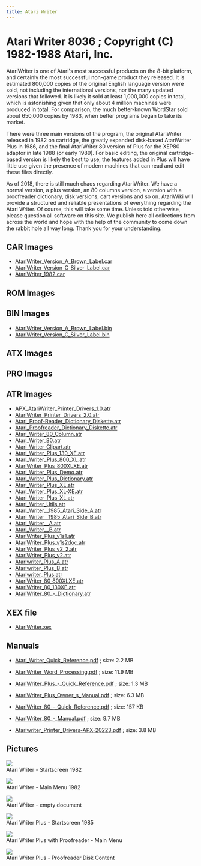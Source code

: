 ```yaml
---
title: Atari Writer
---
```

# Atari Writer 8036 ; Copyright (C) 1982-1988 Atari, Inc.  
  
AtariWriter is one of Atari's most successful products on the 8-bit platform, and certainly the most successful non-game product they released. It is estimated 800,000 copies of the original English language version were sold, not including the international versions, nor the many updated versions that followed. It is likely it sold at least 1,000,000 copies in total, which is astonishing given that only about 4 million machines were produced in total. For comparison, the much better-known WordStar sold about 650,000 copies by 1983, when better programs began to take its market.  
  
There were three main versions of the program, the original AtariWriter released in 1982 on cartridge, the greatly expanded disk-based AtariWriter Plus in 1986, and the final AtariWriter 80 version of Plus for the XEP80 adaptor in late 1988 (or early 1989). For basic editing, the original cartridge-based version is likely the best to use, the features added in Plus will have little use given the presence of modern machines that can read and edit these files directly.  
  
As of 2018, there is still much chaos regarding AtariWriter. We have a normal version, a plus version, an 80 columns version, a version with a proofreader dictionary, disk versions, cart versions and so on. AtariWiki will provide a structured and reliable presentations of everything regarding the Atari Writer. Of course, this will take some time. Unless told otherwise, please question all software on this site. We publish here all collections from across the world and hope with the help of the community to come down the rabbit hole all way long. Thank you for your understanding.  
  
  
  
## CAR Images  
- [AtariWriter_Version_A_Brown_Label.car](attachments/AtariWriter_Version_A_Brown_Label.car)  
- [AtariWriter_Version_C_Silver_Label.car](attachments/AtariWriter_Version_C_Silver_Label.car)  
- [AtariWriter_1982.car](attachments/AtariWriter_1982.car)  
  
## ROM Images  
  
## BIN Images  
- [AtariWriter_Version_A_Brown_Label.bin](attachments/AtariWriter_Version_A_Brown_Label.bin)  
- [AtariWriter_Version_C_Silver_Label.bin](attachments/AtariWriter_Version_C_Silver_Label.bin)  
  
## ATX Images  
  
## PRO Images  
  
## ATR Images  
- [APX_AtariWriter_Printer_Drivers_1.0.atr](attachments/APX_AtariWriter_Printer_Drivers_1.0.atr)  
- [AtariWriter_Printer_Drivers_2.0.atr](attachments/AtariWriter_Printer_Drivers_2.0.atr)  
- [Atari_Proof-Reader_Dictionary_Diskette.atr](attachments/Atari_Proof-Reader_Dictionary_Diskette.atr)  
- [Atari_Proofreader_Dictionary_Diskette.atr](attachments/Atari_Proofreader_Dictionary_Diskette.atr)  
- [Atari_Writer_80_Column.atr](attachments/Atari_Writer_80_Column.atr)  
- [Atari_Writer_80.atr](attachments/Atari_Writer_80.atr)  
- [Atari_Writer_Clipart.atr](attachments/Atari_Writer_Clipart.atr)  
- [Atari_Writer_Plus_130_XE.atr](attachments/Atari_Writer_Plus_130_XE.atr)  
- [Atari_Writer_Plus_800_XL.atr](attachments/Atari_Writer_Plus_800_XL.atr)  
- [AtariWriter_Plus_800XLXE.atr](attachments/AtariWriter_Plus_800XLXE.atr)  
- [Atari_Writer_Plus_Demo.atr](attachments/Atari_Writer_Plus_Demo.atr)  
- [Atari_Writer_Plus_Dictionary.atr](attachments/Atari_Writer_Plus_Dictionary.atr)  
- [Atari_Writer_Plus_XE.atr](attachments/Atari_Writer_Plus_XE.atr)  
- [Atari_Writer_Plus_XL-XE.atr](attachments/Atari_Writer_Plus_XL-XE.atr)  
- [Atari_Writer_Plus_XL.atr](attachments/Atari_Writer_Plus_XL.atr)  
- [Atari_Writer_Utils.atr](attachments/Atari_Writer_Utils.atr)  
- [Atari_Writer__1985_Atari_Side_A.atr](attachments/Atari_Writer__1985_Atari_Side_A.atr)  
- [Atari_Writer__1985_Atari_Side_B.atr](attachments/Atari_Writer__1985_Atari_Side_B.atr)  
- [Atari_Writer__A.atr](attachments/Atari_Writer__A.atr)  
- [Atari_Writer__B.atr](attachments/Atari_Writer__B.atr)  
- [AtariWriter_Plus_v1s1.atr](attachments/AtariWriter_Plus_v1s1.atr)  
- [AtariWriter_Plus_v1s2doc.atr](attachments/AtariWriter_Plus_v1s2doc.atr)  
- [AtariWriter_Plus_v2_2.atr](attachments/AtariWriter_Plus_v2_2.atr)  
- [AtariWriter_Plus_v2.atr](attachments/AtariWriter_Plus_v2.atr)  
- [Atariwriter_Plus_A.atr](attachments/Atariwriter_Plus_A.atr)  
- [Atariwriter_Plus_B.atr](attachments/Atariwriter_Plus_B.atr)  
- [Atariwriter_Plus.atr](attachments/Atariwriter_Plus.atr)  
- [AtariWriter_80_800XLXE.atr](attachments/AtariWriter_80_800XLXE.atr)  
- [AtariWriter_80_130XE.atr](attachments/AtariWriter_80_130XE.atr)  
- [AtariWriter_80_-_Dictionary.atr](attachments/AtariWriter_80_-_Dictionary.atr)  
  
## XEX file  
- [AtariWriter.xex](attachments/AtariWriter.xex)  
  
## Manuals  
- [Atari_Writer_Quick_Reference.pdf](attachments/Atari_Writer_Quick_Reference.pdf) ; size: 2.2 MB  
- [AtariWriter_Word_Processing.pdf](attachments/AtariWriter_Word_Processing.pdf) ; size: 11.9 MB  
  
- [AtariWriter_Plus_-_Quick_Reference.pdf](attachments/AtariWriter_Plus_-_Quick_Reference.pdf) ; size: 1.3 MB  
- [AtariWriter_Plus_Owner_s_Manual.pdf](attachments/AtariWriter_Plus_Owner_s_Manual.pdf) ; size: 6.3 MB  
  
- [AtariWriter_80_-_Quick_Reference.pdf](attachments/AtariWriter_80_-_Quick_Reference.pdf) ; size: 157 KB  
- [AtariWriter_80_-_Manual.pdf](attachments/AtariWriter_80_-_Manual.pdf) ; size: 9.7 MB  
  
- [Atariwriter_Printer_Drivers-APX-20223.pdf](attachments/Atariwriter_Printer_Drivers-APX-20223.pdf) ; size: 3.8 MB  
  
## Pictures  
![](attachments/Atari_Writer_Startscreen_1982.jpg)  
Atari Writer - Startscreen 1982  
  
![](attachments/Atari_Writer_Main_Menu_1982.jpg)  
Atari Writer - Main Menu 1982  
  
![](attachments/Atari_Writer_-_empty_document.jpg)  
Atari Writer - empty document  
  
![](attachments/Atari_Writer_Plus_1985.jpg)  
Atari Writer Plus - Startscreen 1985  
  
![](attachments/Atari_Writer_Plus_with_Proofreader_Main_Menu.jpg)  
Atari Writer Plus with Proofreader - Main Menu  
  
![](attachments/Atari_Writer_Proofreader_Disk_Content.jpg)  
Atari Writer Plus - Proofreader Disk Content  
